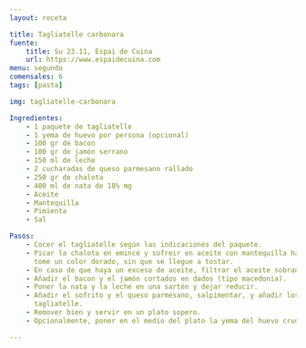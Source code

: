 ```yaml
---
layout: receta

title: Tagliatelle carbonara
fuente:
    title: Su 23.11, Espai de Cuina
    url: https://www.espaidecuina.com
menu: segundo
comensales: 6
tags: [pasta]

img: tagliatelle-carbonara

Ingredientes:
    - 1 paquete de tagliatelle
    - 1 yema de huevo por persona (opcional)
    - 100 gr de bacon
    - 100 gr de jamón serrano
    - 150 ml de leche
    - 2 cucharadas de queso parmesano rallado
    - 250 gr de chalota
    - 400 ml de nata de 18% mg
    - Aceite
    - Mantequilla
    - Pimienta
    - Sal

Pasos:
    - Cocer el tagliatelle según las indicaciones del paquete.
    - Picar la chalota en emincé y sofreir en aceite con mantequilla hasta que
      tome un color dorado, sin que se llegue a tostar.
    - En caso de que haya un exceso de aceite, filtrar el aceite sobrante.
    - Añadir el bacon y el jamón cortados en dados (tipo macedonia).
    - Poner la nata y la leche en una sartén y dejar reducir.
    - Añadir el sofrito y el queso parmesano, salpimentar, y añadir los
      tagliatelle.
    - Remover bien y servir en un plato sopero.
    - Opcionalmente, poner en el medio del plato la yema del huevo cruda.

---
```

